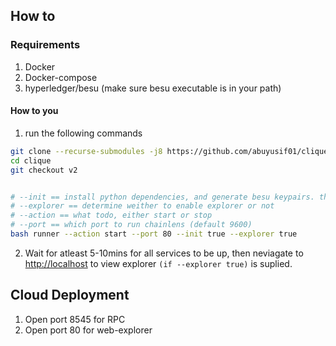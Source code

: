 
## How to

### Requirements
1. Docker
2. Docker-compose
3. hyperledger/besu (make sure besu executable is in your path)

#### How to you

1. run the following commands
 
```bash
git clone --recurse-submodules -j8 https://github.com/abuyusif01/clique clique
cd clique
git checkout v2


# --init == install python dependencies, and generate besu keypairs. therefore run this only once
# --explorer == determine weither to enable explorer or not
# --action == what todo, either start or stop
# --port == which port to run chainlens (default 9600)
bash runner --action start --port 80 --init true --explorer true
```

2. Wait for atleast 5-10mins for all services to be up, then neviagate to <http://localhost> to view explorer `(if --explorer true)` is suplied. 


## Cloud Deployment

1. Open port 8545 for RPC
2. Open port 80 for web-explorer